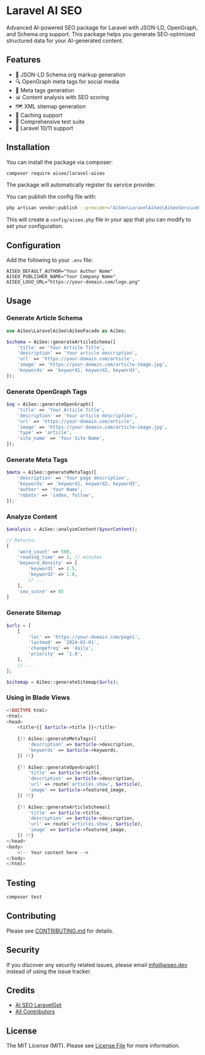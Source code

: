 # Laravel AI SEO

Advanced AI-powered SEO package for Laravel with JSON-LD, OpenGraph, and Schema.org support. This package helps you generate SEO-optimized structured data for your AI-generated content.

## Features

- 🎯 JSON-LD Schema.org markup generation
- 🔍 OpenGraph meta tags for social media
- 📝 Meta tags generation
- 📊 Content analysis with SEO scoring
- 🗺️ XML sitemap generation
- 🔄 Caching support
- 🧪 Comprehensive test suite
- 🚀 Laravel 10/11 support

## Installation

You can install the package via composer:

```bash
composer require aiseo/laravel-aiseo
```

The package will automatically register its service provider.

You can publish the config file with:

```bash
php artisan vendor:publish --provider="AiSeo\LaravelAiSeo\AiSeoServiceProvider" --tag="aiseo-config"
```

This will create a `config/aiseo.php` file in your app that you can modify to set your configuration.

## Configuration

Add the following to your `.env` file:

```env
AISEO_DEFAULT_AUTHOR="Your Author Name"
AISEO_PUBLISHER_NAME="Your Company Name"
AISEO_LOGO_URL="https://your-domain.com/logo.png"
```

## Usage

### Generate Article Schema

```php
use AiSeo\LaravelAiSeo\AiSeoFacade as AiSeo;

$schema = AiSeo::generateArticleSchema([
    'title' => 'Your Article Title',
    'description' => 'Your article description',
    'url' => 'https://your-domain.com/article',
    'image' => 'https://your-domain.com/article-image.jpg',
    'keywords' => 'keyword1, keyword2, keyword3',
]);
```

### Generate OpenGraph Tags

```php
$og = AiSeo::generateOpenGraph([
    'title' => 'Your Article Title',
    'description' => 'Your article description',
    'url' => 'https://your-domain.com/article',
    'image' => 'https://your-domain.com/article-image.jpg',
    'type' => 'article',
    'site_name' => 'Your Site Name',
]);
```

### Generate Meta Tags

```php
$meta = AiSeo::generateMetaTags([
    'description' => 'Your page description',
    'keywords' => 'keyword1, keyword2, keyword3',
    'author' => 'Your Name',
    'robots' => 'index, follow',
]);
```

### Analyze Content

```php
$analysis = AiSeo::analyzeContent($yourContent);

// Returns:
[
    'word_count' => 500,
    'reading_time' => 3, // minutes
    'keyword_density' => [
        'keyword1' => 2.5,
        'keyword2' => 1.8,
        // ...
    ],
    'seo_score' => 85
]
```

### Generate Sitemap

```php
$urls = [
    [
        'loc' => 'https://your-domain.com/page1',
        'lastmod' => '2024-01-01',
        'changefreq' => 'daily',
        'priority' => '1.0',
    ],
    // ...
];

$sitemap = AiSeo::generateSitemap($urls);
```

### Using in Blade Views

```php
<!DOCTYPE html>
<html>
<head>
    <title>{{ $article->title }}</title>
    
    {!! AiSeo::generateMetaTags([
        'description' => $article->description,
        'keywords' => $article->keywords,
    ]) !!}
    
    {!! AiSeo::generateOpenGraph([
        'title' => $article->title,
        'description' => $article->description,
        'url' => route('articles.show', $article),
        'image' => $article->featured_image,
    ]) !!}
    
    {!! AiSeo::generateArticleSchema([
        'title' => $article->title,
        'description' => $article->description,
        'url' => route('articles.show', $article),
        'image' => $article->featured_image,
    ]) !!}
</head>
<body>
    <!-- Your content here -->
</body>
</html>
```

## Testing

```bash
composer test
```

## Contributing

Please see [CONTRIBUTING.md](CONTRIBUTING.md) for details.

## Security

If you discover any security related issues, please email info@aiseo.dev instead of using the issue tracker.

## Credits

- [AI SEO LaravelGpt](https://github.com/laravelgpt)
- [All Contributors](../../contributors)

## License

The MIT License (MIT). Please see [License File](LICENSE.md) for more information. 
